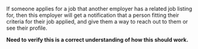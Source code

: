 If someone applies for a job that another employer has a related job listing for, then this employer will get a notification that a person fitting their criteria for their job applied, and give them a way to reach out to them or see their profile.

**Need to verify this is a correct understanding of how this should work.**